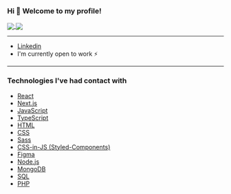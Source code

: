 ### Hi 👋 Welcome to my profile!

<a href="https://github.com/anuraghazra/github-readme-stats">
  <img align="center" src="https://github-readme-stats.vercel.app/api?username=marceometry&hide=issues&show_icons=true&theme=nord" />
</a>
<a href="https://github.com/anuraghazra/github-readme-stats">
  <img align="center" src="https://github-readme-stats.vercel.app/api/top-langs?username=marceometry&langs_count=6&hide=handlebars&layout=compact&theme=nord" />
</a>

<hr>

- [Linkedin](https://www.linkedin.com/in/marcelino-teixeira-796907212/)
- I'm currently open to work ⚡

<hr>

### Technologies I've had contact with

- [React](https://reactjs.org)
- [Next.js](https://nextjs.org/)
- [JavaScript](https://developer.mozilla.org/pt-BR/docs/Web/JavaScript)
- [TypeScript](https://www.typescriptlang.org/)
- [HTML](https://developer.mozilla.org/pt-BR/docs/Web/HTML)
- [CSS](https://developer.mozilla.org/pt-BR/docs/Web/CSS)
- [Sass](https://sass-lang.com/)
- [CSS-in-JS (Styled-Components)](https://styled-components.com/)
- [Figma](https://figma.com/)
- [Node.js](https://nodejs.org/en/)
- [MongoDB](https://www.mongodb.com/1)
- [SQL](https://www.oracle.com/br/database/technologies/appdev/sqldeveloper-landing.html)
- [PHP](https://www.php.net/)

